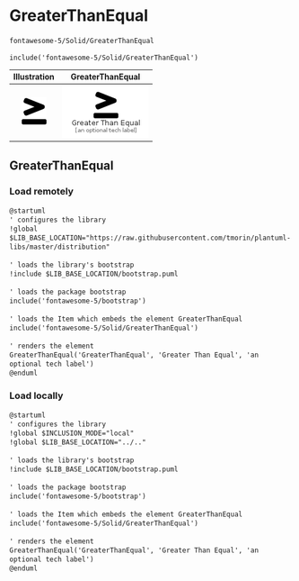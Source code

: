 # GreaterThanEqual


```text
fontawesome-5/Solid/GreaterThanEqual
```

```text
include('fontawesome-5/Solid/GreaterThanEqual')
```



| Illustration | GreaterThanEqual |
| :---: | :---: |
| ![illustration for Illustration](../../fontawesome-5/Solid/GreaterThanEqual.png) | ![illustration for GreaterThanEqual](../../fontawesome-5/Solid/GreaterThanEqual.Local.png) |




## GreaterThanEqual

### Load remotely
```plantuml
@startuml
' configures the library
!global $LIB_BASE_LOCATION="https://raw.githubusercontent.com/tmorin/plantuml-libs/master/distribution"

' loads the library's bootstrap
!include $LIB_BASE_LOCATION/bootstrap.puml

' loads the package bootstrap
include('fontawesome-5/bootstrap')

' loads the Item which embeds the element GreaterThanEqual
include('fontawesome-5/Solid/GreaterThanEqual')

' renders the element
GreaterThanEqual('GreaterThanEqual', 'Greater Than Equal', 'an optional tech label')
@enduml
```

### Load locally
```plantuml
@startuml
' configures the library
!global $INCLUSION_MODE="local"
!global $LIB_BASE_LOCATION="../.."

' loads the library's bootstrap
!include $LIB_BASE_LOCATION/bootstrap.puml

' loads the package bootstrap
include('fontawesome-5/bootstrap')

' loads the Item which embeds the element GreaterThanEqual
include('fontawesome-5/Solid/GreaterThanEqual')

' renders the element
GreaterThanEqual('GreaterThanEqual', 'Greater Than Equal', 'an optional tech label')
@enduml
```


